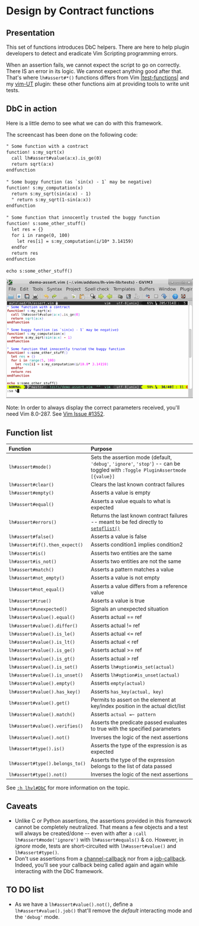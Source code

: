 # Design by Contract functions

## Presentation
This set of functions introduces DbC helpers. There are here to help plugin
developers to detect and eradicate Vim Scripting programming errors.

When an assertion fails, we cannot expect the script to go on correctly. There
IS an error in its logic. We cannot expect anything good after that. That's
where `lh#assert#*()` functions differs from Vim
[|test-functions|](http://vimhelp.appspot.com/usr_41.txt.html#test-functions)
and my [vim-UT](http://github.com/LucHermitte/vim-UT) plugin: these other
functions aim at providing tools to write unit tests.

## DbC in action
Here is a little demo to see what we can do with this framework.

The screencast has been done on the following code:

```vim
" Some function with a contract
function! s:my_sqrt(x)
  call lh#assert#value(a:x).is_ge(0)
  return sqrt(a:x)
endfunction

" Some buggy function (as `sin(x) - 1` may be negative)
function! s:my_computation(x)
  return s:my_sqrt(sin(a:x) - 1)
  " return s:my_sqrt(1-sin(a:x))
endfunction

" Some function that innocently trusted the buggy function
function! s:some_other_stuff()
  let res = {}
  for i in range(0, 100)
    let res[i] = s:my_computation(i/10* 3.14159)
  endfor
  return res
endfunction

echo s:some_other_stuff()
```

![lh-vim-lib DbC framework demo](screencast-dbc.gif "lh-vim-lib DbC framework demo")

Note: In order to always display the correct parameters received, you'll need
Vim 8.0-287. See [Vim Issue #1352](http://github.com/vim/vim/issues/1352).

## Function list

| Function                       | Purpose                                                                                                                                           |
|:-------------------------------|:--------------------------------------------------------------------------------------------------------------------------------------------------|
| `lh#assert#mode()`             | Sets the assertion mode (default, `'debug'`, `'ignore'`, `'stop'`) -- can be toggled with `:Toggle PluginAssertmode [{value}]`                    |
| `lh#assert#clear()`            | Clears the last known contract failures                                                                                                           |
| `lh#assert#empty()`            | Asserts a value is empty                                                                                                                          |
| `lh#assert#equal()`            | Asserts a value equals to what is expected                                                                                                        |
| `lh#assert#errors()`           | Returns the last known contract failures -- meant to be fed directly to [`setqflist()`](http://vimhelp.appspot.com/eval.txt.html#setqflist%28%29) |
| `lh#assert#false()`            | Asserts a value is false                                                                                                                          |
| `lh#assert#if().then_expect()` | Asserts condition1 implies condition2                                                                                                             |
| `lh#assert#is()`               | Asserts two entities are the same                                                                                                                 |
| `lh#assert#is_not()`           | Asserts two entities are not the same                                                                                                             |
| `lh#assert#match()`            | Asserts a pattern matches a value                                                                                                                 |
| `lh#assert#not_empty()`        | Asserts a value is not empty                                                                                                                      |
| `lh#assert#not_equal()`        | Asserts a value differs from a reference value                                                                                                    |
| `lh#assert#true()`             | Asserts a value is true                                                                                                                           |
| `lh#assert#unexpected()`       | Signals an unexpected situation                                                                                                                   |
| `lh#assert#value().equal()`    | Asserts actual == ref                                                                                                                             |
| `lh#assert#value().differ()`   | Asserts actual != ref                                                                                                                             |
| `lh#assert#value().is_le()`    | Asserts actual <= ref                                                                                                                             |
| `lh#assert#value().is_lt()`    | Asserts actual <  ref                                                                                                                             |
| `lh#assert#value().is_ge()`    | Asserts actual >= ref                                                                                                                             |
| `lh#assert#value().is_gt()`    | Asserts actual >  ref                                                                                                                             |
| `lh#assert#value().is_set()`   | Asserts `lh#option#is_set(actual)`                                                                                                                |
| `lh#assert#value().is_unset()` | Asserts `lh#option#is_unset(actual)`                                                                                                              |
| `lh#assert#value().empty()`    | Asserts `empty(actual)`                                                                                                                           |
| `lh#assert#value().has_key()`  | Asserts `has_key(actual, key)`                                                                                                                    |
| `lh#assert#value().get()`      | Permits to assert on the element at key/index position in the actual dict/list                                                                    |
| `lh#assert#value().match()`    | Asserts `actual =~ pattern`                                                                                                                       |
| `lh#assert#value().verifies()` | Asserts the predicate passed evaluates to true with the specified parameters                                                                      |
| `lh#assert#value().not()`      | Inverses the logic of the next assertions                                                                                                         |
| `lh#assert#type().is()`        | Asserts the type of the expression is as expected                                                                                                 |
| `lh#assert#type().belongs_to()`| Asserts the type of the expression belongs to the list of data passed                                                                             |
| `lh#assert#type().not()`       | Inverses the logic of the next assertions                                                                                                         |


See [`:h lhvl#DbC`](lh-vim-lib.txt) for more information on the topic.

## Caveats

 * Unlike C or Python assertions, the assertions provided in this framework
   cannot be completely neutralized. That means a few objects and a test will always be
   created/done -- even with after a `:call lh#assert#mode('ignore')` with
   `lh#assert#equals()` & co. However, in _ignore_ mode, tests are
   short-circuited with `lh#assert#value()` and `lh#assert#type()`.
 * Don't use assertions from a
   [channel-callback](http://vimhelp.appspot.com/channel.txt.html#channel%2dcallback)
   nor from a
   [job-callback](http://vimhelp.appspot.com/channel.txt.html#job%2dcallback).
   Indeed, you'll see your callback being called again and again while
   interacting with the DbC framework.

## TO DO list

 * As we have a `lh#assert#value().not()`, define a `lh#assert#value().job()`
   that'll remove the _default_ interacting mode and the `'debug'` mode.
